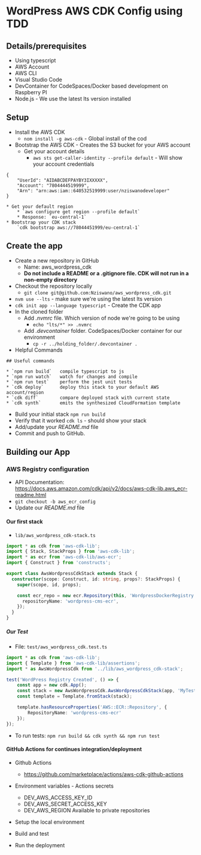 # WordPress AWS CDK Config using TDD
## Details/prerequisites
* Using typescript
* AWS Account
* AWS CLI
* Visual Studio Code
* DevContainer for CodeSpaces/Docker based development on Raspberry PI
* Node.js - We use the latest lts version installed

## Setup
* Install the AWS CDK
	* `nom install -g aws-cdk` - Global install of the cod
* Bootstrap the AWS CDK - Creates the S3 bucket for your AWS account
	* Get your account details
		* `aws sts get-caller-identity --profile default` - Will show your account credentials
```
{
    "UserId": "AIDABCDEFPAYBY3IXXXXX",
    "Account": "7804444519999",
    "Arn": "arn:aws:iam::640532519999:user/nziswanodeveloper"
}
```
	* Get your default region
		* `aws configure get region --profile default`
		* Response: `eu-central-1`
	* Bootstrap your CDK stack
		`cdk bootstrap aws://78044451999/eu-central-1`
## Create the app
* Create a new repository in GitHub
	* Name: aws_wordpress_cdk
	* **Do not include a README or a .gitignore file. CDK will not run in a non-empty directory**
* Checkout the repository locally
	* `git clone git@github.com:Nziswano/aws_wordpress_cdk.git`
* `nvm use --lts` - make sure we're using the latest lts version
* `cdk init app --language typescript` - Create the CDK app
* In the cloned folder
	* Add *.nvmrc* file. Which version of node we're going to be using
		* `echo "lts/*" >> .nvmrc `
	* Add *.devcontainer* folder. CodeSpaces/Docker container for our environment
		* `cp -r ../holding_folder/.devcontainer .`
* Helpful Commands
```
## Useful commands

* `npm run build`   compile typescript to js
* `npm run watch`   watch for changes and compile
* `npm run test`    perform the jest unit tests
* `cdk deploy`      deploy this stack to your default AWS account/region
* `cdk diff`        compare deployed stack with current state
* `cdk synth`       emits the synthesized CloudFormation template
```
* Build your initial stack `npm run build`
* Verify that it worked `cdk ls` - should show your stack
* Add/update your *README.md* file
* Commit and push to GitHub.
## Building our App
### AWS Registry configuration
* API Documentation: https://docs.aws.amazon.com/cdk/api/v2/docs/aws-cdk-lib.aws_ecr-readme.html
* `git checkout -b aws_ecr_config`
* Update our *README.md* file
#### Our first stack
* `lib/aws_wordpress_cdk-stack.ts`
```typescript
import * as cdk from 'aws-cdk-lib';
import { Stack, StackProps } from 'aws-cdk-lib';
import * as ecr from 'aws-cdk-lib/aws-ecr';
import { Construct } from 'constructs';

export class AwsWordpressCdkStack extends Stack {
  constructor(scope: Construct, id: string, props?: StackProps) {
    super(scope, id, props);

    const ecr_repo = new ecr.Repository(this, 'WordpressDockerRegistry', {
      repositoryName: 'wordpress-cms-ecr',
    });
  }
}
```
##### Our Test
* File: `test/aws_wordpress_cdk.test.ts`
```typescript
import * as cdk from 'aws-cdk-lib';
import { Template } from 'aws-cdk-lib/assertions';
import * as AwsWordpressCdk from '../lib/aws_wordpress_cdk-stack';

test('WordPress Registry Created', () => {
    const app = new cdk.App();
    const stack = new AwsWordpressCdk.AwsWordpressCdkStack(app, 'MyTestStack');
    const template = Template.fromStack(stack);

    template.hasResourceProperties('AWS::ECR::Repository', {
        RepositoryName: 'wordpress-cms-ecr'
    });
});

```
* To run tests: `npm run build && cdk synth && npm run test`
#### GitHub Actions for continues integration/deployment
* Github Actions
	* https://github.com/marketplace/actions/aws-cdk-github-actions

* Environment variables - Actions secrets
	* DEV_AWS_ACCESS_KEY_ID
	* DEV_AWS_SECRET_ACCESS_KEY
	* DEV_AWS_REGION
Available to private repositories
* Setup the local environment
* Build and test
* Run the deployment
